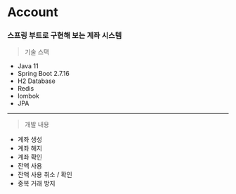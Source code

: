 # Account
### 스프링 부트로 구현해 보는 계좌 시스템

> 기술 스택
  * Java 11
  * Spring Boot 2.7.16
  * H2 Database
  * Redis
  * lombok
  * JPA

___

> 개발 내용
  * 계좌 생성
  * 계좌 해지
  * 계좌 확인
  * 잔액 사용
  * 잔액 사용 취소 / 확인
  * 중복 거래 방지
